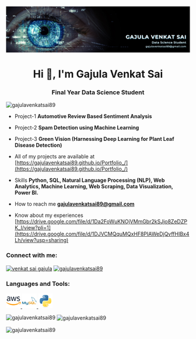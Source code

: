 ![logo](https://github.com/gajulavenkatsai89/gajulavenkatsai89/blob/main/Background.png)
<h1 align="center">Hi 👋, I'm Gajula Venkat Sai</h1>
<h3 align="center">Final Year Data Science Student</h3>

<p align="left"> <img src="https://komarev.com/ghpvc/?username=gajulavenkatsai89&label=Profile%20views&color=0e75b6&style=flat" alt="gajulavenkatsai89" /> </p>

- Project-1 **Automotive Review Based Sentiment Analysis**

- Project-2 **Spam Detection using Machine Learning**

- Project-3 **Green Vision (Harnessing Deep Learning for Plant Leaf Disease Detection)**

- All of my projects are available at [https://gajulavenkatsai89.github.io/Portfolio_/](https://gajulavenkatsai89.github.io/Portfolio_/)

- Skills **Python, SQL, Natural Language Processing (NLP), Web Analytics, Machine Learning, Web Scraping, Data Visualization, Power BI.**

- How to reach me **gajulavenkatsai89@gmail.com**

- Know about my experiences [https://drive.google.com/file/d/1Da2FoWuKNOjVMmGbr2kSJjo8ZeDZPK_I/view?pli=1](https://drive.google.com/file/d/1DJVCMQquMQxHF8PIAWeDjQvffHIBx4Lh/view?usp=sharing)

<h3 align="left">Connect with me:</h3>
<p align="left">
<a href="https://linkedin.com/in/venkat sai gajula" target="blank"><img align="center" src="https://raw.githubusercontent.com/rahuldkjain/github-profile-readme-generator/master/src/images/icons/Social/linked-in-alt.svg" alt="venkat sai gajula" height="30" width="40" /></a>
<a href="https://www.hackerrank.com/gajulavenkatsai89" target="blank"><img align="center" src="https://raw.githubusercontent.com/rahuldkjain/github-profile-readme-generator/master/src/images/icons/Social/hackerrank.svg" alt="gajulavenkatsai89" height="30" width="40" /></a>
</p>

<h3 align="left">Languages and Tools:</h3>
<p align="left"> <a href="https://aws.amazon.com" target="_blank" rel="noreferrer"> <img src="https://raw.githubusercontent.com/devicons/devicon/master/icons/amazonwebservices/amazonwebservices-original-wordmark.svg" alt="aws" width="40" height="40"/> </a> <a href="https://www.mysql.com/" target="_blank" rel="noreferrer"> <img src="https://raw.githubusercontent.com/devicons/devicon/master/icons/mysql/mysql-original-wordmark.svg" alt="mysql" width="40" height="40"/> </a> <a href="https://www.python.org" target="_blank" rel="noreferrer"> <img src="https://raw.githubusercontent.com/devicons/devicon/master/icons/python/python-original.svg" alt="python" width="40" height="40"/> </a> </p>

<p><img align="left" src="https://github-readme-stats.vercel.app/api/top-langs?username=gajulavenkatsai89&show_icons=true&locale=en&layout=compact" alt="gajulavenkatsai89" /></p>

<p>&nbsp;<img align="center" src="https://github-readme-stats.vercel.app/api?username=gajulavenkatsai89&show_icons=true&locale=en" alt="gajulavenkatsai89" /></p>

<p><img align="center" src="https://github-readme-streak-stats.herokuapp.com/?user=gajulavenkatsai89&" alt="gajulavenkatsai89" /></p>
